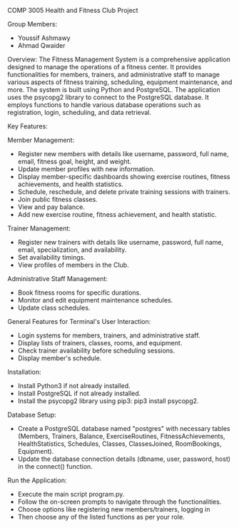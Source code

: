 COMP 3005
Health and Fitness Club Project

Group Members:
* Youssif Ashmawy
* Ahmad Qwaider

Overview:
The Fitness Management System is a comprehensive application designed to manage the operations of a fitness center. 
It provides functionalities for members, trainers, and administrative staff to manage various aspects of fitness training, scheduling, equipment maintenance, and more.
The system is built using Python and PostgreSQL. The application uses the psycopg2 library to connect to the PostgreSQL database. 
It employs functions to handle various database operations such as registration, login, scheduling, and data retrieval.


Key Features:

Member Management:
- Register new members with details like username, password, full name, email, fitness goal, height, and weight.
- Update member profiles with new information.
- Display member-specific dashboards showing exercise routines, fitness achievements, and health statistics.
- Schedule, reschedule, and delete private training sessions with trainers.
- Join public fitness classes.
- View and pay balance.
- Add new exercise routine, fitness achievement, and health statistic.

Trainer Management:
- Register new trainers with details like username, password, full name, email, specialization, and availability.
- Set availability timings.
- View profiles of members in the Club.

Administrative Staff Management:
- Book fitness rooms for specific durations.
- Monitor and edit equipment maintenance schedules.
- Update class schedules.
  
General Features for Terminal's User Interaction:
- Login systems for members, trainers, and administrative staff.
- Display lists of trainers, classes, rooms, and equipment.
- Check trainer availability before scheduling sessions.
- Display member's schedule.

Installation:
- Install Python3 if not already installed.
- Install PostgreSQL if not already installed.
- Install the psycopg2 library using pip3: pip3 install psycopg2.
  
Database Setup:
- Create a PostgreSQL database named "postgres" with necessary tables (Members, Trainers, Balance, ExerciseRoutines, FitnessAchievements, HealthStatistics, Schedules, Classes, ClassesJoined, RoomBookings, Equipment).
- Update the database connection details (dbname, user, password, host) in the connect() function.

Run the Application:
- Execute the main script program.py.
- Follow the on-screen prompts to navigate through the functionalities.
- Choose options like registering new members/trainers, logging in
- Then choose any of the listed functions as per your role.

